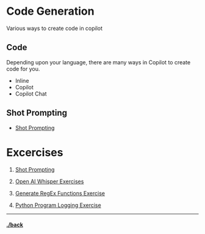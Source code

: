 # Code Generation
Various ways to create code in copilot


## Code
Depending upon your language, there are many ways in Copilot to create code for you.

- Inline
- Copilot
- Copilot Chat

## Shot Prompting
* [Shot Prompting](./shot.md)


# Excercises

1. [Shot Prompting](./02.02.1/instructions.md)

2. [Open AI Whisper Exercises](./02.05.1/instructions.md)

2. [Generate RegEx Functions Exercise](./02.05.2/instructions.md)

3. [Python Program Logging Exercise](./02.05.3/instructions.md)



---

#### [./back](./README.md)
